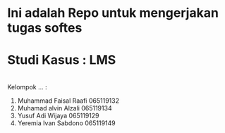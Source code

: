 # Ini adalah Repo untuk mengerjakan tugas softes<br/>
# Studi Kasus : LMS
<br/> Kelompok ... :<br/>
1. Muhammad Faisal Raafi <tr/> 065119132
2. Muhamad alvin Alzali <tr/> 065119134
3. Yusuf Adi Wijaya <tr/> 065119129
4. Yeremia Ivan Sabdono <tr/> 065119149
